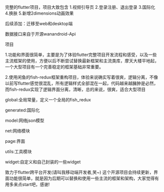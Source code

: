 

完整的flutter项目，项目大致包含
1.视频引导页
2.登录注册、退出登录
3.国际化
4.换肤
5.新增2dimensions动画效果

后续添加：迁移至web和desktop端

数据接口来自于开源wanandroid-Api

项目

1.功能和界面很简单，主要是为了体验flutter完整项目开发流程和感受，以及一些主流框架的使用，方便以后不断尝试替换最新框架和主流类库，摩天大楼平地起，一个大型项目有一个完善稳定的框架基础非常重要。

2.使用闲鱼的fish-redux框架重构项目，体验来说确实写着很爽，逻辑分离，不像以前写flutter感觉很混乱，所有逻辑样式全部混在一起，代码越来越臃肿是必然，而fish-redux实现了逻辑界面分离，清晰，总的来说，很爽，适合大型项目


global:全局常量，定义一个全局的fish_redux

generated:国际化

model:网络json模型

net:网络模块

page:界面

utils:工具模块

widget:自定义和自己封装的一些widget

致力于flutter跨平台开发(请叫我移动端开发者,笑~)
这个开源项目会持续更新，界面功能很简单，就是因为后期可以替换和使用一些主流的框架和架构，大家觉得有用多来点start吧，感谢!